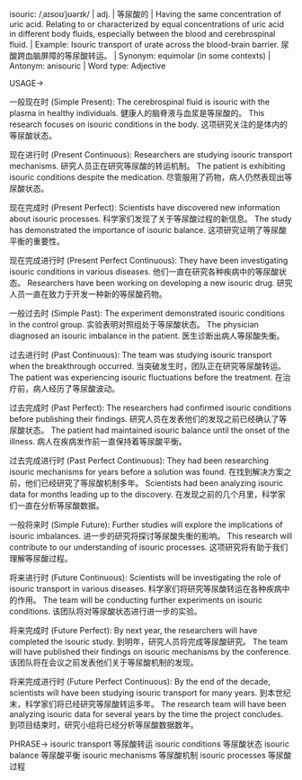 isouric: /ˌaɪsoʊˈjʊərɪk/ | adj. | 等尿酸的 | Having the same concentration of uric acid.  Relating to or characterized by equal concentrations of uric acid in different body fluids, especially between the blood and cerebrospinal fluid. | Example: Isouric transport of urate across the blood-brain barrier. 尿酸跨血脑屏障的等尿酸转运。 | Synonym: equimolar (in some contexts) | Antonym: anisouric  | Word type: Adjective


USAGE->

一般现在时 (Simple Present):
The cerebrospinal fluid is isouric with the plasma in healthy individuals.  健康人的脑脊液与血浆是等尿酸的。
This research focuses on isouric conditions in the body. 这项研究关注的是体内的等尿酸状态。

现在进行时 (Present Continuous):
Researchers are studying isouric transport mechanisms. 研究人员正在研究等尿酸的转运机制。
The patient is exhibiting isouric conditions despite the medication. 尽管服用了药物，病人仍然表现出等尿酸状态。


现在完成时 (Present Perfect):
Scientists have discovered new information about isouric processes. 科学家们发现了关于等尿酸过程的新信息。
The study has demonstrated the importance of isouric balance. 这项研究证明了等尿酸平衡的重要性。

现在完成进行时 (Present Perfect Continuous):
They have been investigating isouric conditions in various diseases. 他们一直在研究各种疾病中的等尿酸状态。
Researchers have been working on developing a new isouric drug. 研究人员一直在致力于开发一种新的等尿酸药物。


一般过去时 (Simple Past):
The experiment demonstrated isouric conditions in the control group. 实验表明对照组处于等尿酸状态。
The physician diagnosed an isouric imbalance in the patient.  医生诊断出病人等尿酸失衡。

过去进行时 (Past Continuous):
The team was studying isouric transport when the breakthrough occurred.  当突破发生时，团队正在研究等尿酸转运。
The patient was experiencing isouric fluctuations before the treatment.  在治疗前，病人经历了等尿酸波动。

过去完成时 (Past Perfect):
The researchers had confirmed isouric conditions before publishing their findings. 研究人员在发表他们的发现之前已经确认了等尿酸状态。
The patient had maintained isouric balance until the onset of the illness. 病人在疾病发作前一直保持着等尿酸平衡。

过去完成进行时 (Past Perfect Continuous):
They had been researching isouric mechanisms for years before a solution was found.  在找到解决方案之前，他们已经研究了等尿酸机制多年。
Scientists had been analyzing isouric data for months leading up to the discovery.  在发现之前的几个月里，科学家们一直在分析等尿酸数据。


一般将来时 (Simple Future):
Further studies will explore the implications of isouric imbalances.  进一步的研究将探讨等尿酸失衡的影响。
This research will contribute to our understanding of isouric processes.  这项研究将有助于我们理解等尿酸过程。

将来进行时 (Future Continuous):
Scientists will be investigating the role of isouric transport in various diseases. 科学家们将研究等尿酸转运在各种疾病中的作用。
The team will be conducting further experiments on isouric conditions.  该团队将对等尿酸状态进行进一步的实验。

将来完成时 (Future Perfect):
By next year, the researchers will have completed the isouric study. 到明年，研究人员将完成等尿酸研究。
The team will have published their findings on isouric mechanisms by the conference.  该团队将在会议之前发表他们关于等尿酸机制的发现。

将来完成进行时 (Future Perfect Continuous):
By the end of the decade, scientists will have been studying isouric transport for many years.  到本世纪末，科学家们将已经研究等尿酸转运多年。
The research team will have been analyzing isouric data for several years by the time the project concludes.  到项目结束时，研究小组将已经分析等尿酸数据数年。



PHRASE->
isouric transport 等尿酸转运
isouric conditions 等尿酸状态
isouric balance 等尿酸平衡
isouric mechanisms 等尿酸机制
isouric processes 等尿酸过程
